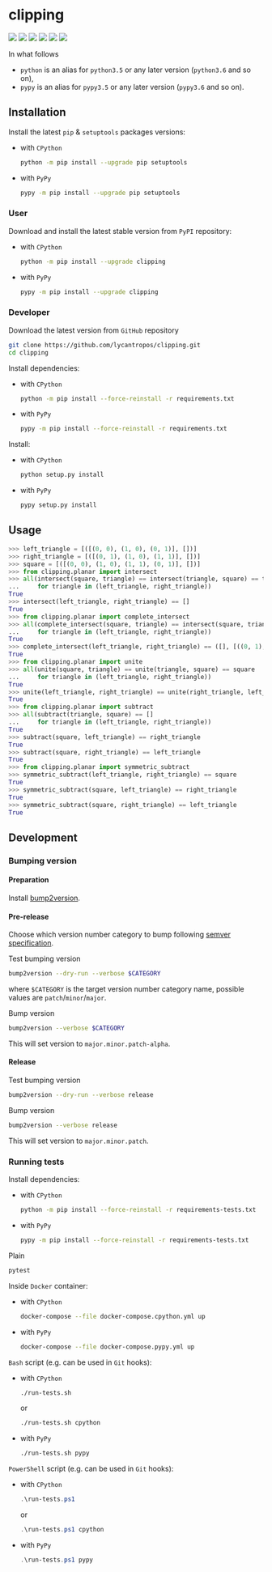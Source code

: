clipping
========

[![](https://travis-ci.com/lycantropos/clipping.svg?branch=master)](https://travis-ci.com/lycantropos/clipping "Travis CI")
[![](https://dev.azure.com/lycantropos/clipping/_apis/build/status/lycantropos.clipping?branchName=master)](https://dev.azure.com/lycantropos/clipping/_build/latest?definitionId=21&branchName=master "Azure Pipelines")
[![](https://readthedocs.org/projects/clip/badge/?version=latest)](https://clip.readthedocs.io/en/latest "Documentation")
[![](https://codecov.io/gh/lycantropos/clipping/branch/master/graph/badge.svg)](https://codecov.io/gh/lycantropos/clipping "Codecov")
[![](https://img.shields.io/github/license/lycantropos/clipping.svg)](https://github.com/lycantropos/clipping/blob/master/LICENSE "License")
[![](https://badge.fury.io/py/clipping.svg)](https://badge.fury.io/py/clipping "PyPI")

In what follows
- `python` is an alias for `python3.5` or any later
version (`python3.6` and so on),
- `pypy` is an alias for `pypy3.5` or any later
version (`pypy3.6` and so on).

Installation
------------

Install the latest `pip` & `setuptools` packages versions:
- with `CPython`
  ```bash
  python -m pip install --upgrade pip setuptools
  ```
- with `PyPy`
  ```bash
  pypy -m pip install --upgrade pip setuptools
  ```

### User

Download and install the latest stable version from `PyPI` repository:
- with `CPython`
  ```bash
  python -m pip install --upgrade clipping
  ```
- with `PyPy`
  ```bash
  pypy -m pip install --upgrade clipping
  ```

### Developer

Download the latest version from `GitHub` repository
```bash
git clone https://github.com/lycantropos/clipping.git
cd clipping
```

Install dependencies:
- with `CPython`
  ```bash
  python -m pip install --force-reinstall -r requirements.txt
  ```
- with `PyPy`
  ```bash
  pypy -m pip install --force-reinstall -r requirements.txt
  ```

Install:
- with `CPython`
  ```bash
  python setup.py install
  ```
- with `PyPy`
  ```bash
  pypy setup.py install
  ```

Usage
-----
```python
>>> left_triangle = [([(0, 0), (1, 0), (0, 1)], [])]
>>> right_triangle = [([(0, 1), (1, 0), (1, 1)], [])]
>>> square = [([(0, 0), (1, 0), (1, 1), (0, 1)], [])]
>>> from clipping.planar import intersect
>>> all(intersect(square, triangle) == intersect(triangle, square) == triangle
...     for triangle in (left_triangle, right_triangle))
True
>>> intersect(left_triangle, right_triangle) == []
True
>>> from clipping.planar import complete_intersect
>>> all(complete_intersect(square, triangle) == intersect(square, triangle)
...     for triangle in (left_triangle, right_triangle))
True
>>> complete_intersect(left_triangle, right_triangle) == ([], [((0, 1), (1, 0))], [])
True
>>> from clipping.planar import unite
>>> all(unite(square, triangle) == unite(triangle, square) == square
...     for triangle in (left_triangle, right_triangle))
True
>>> unite(left_triangle, right_triangle) == unite(right_triangle, left_triangle) == square
True
>>> from clipping.planar import subtract
>>> all(subtract(triangle, square) == []
...     for triangle in (left_triangle, right_triangle))
True
>>> subtract(square, left_triangle) == right_triangle
True
>>> subtract(square, right_triangle) == left_triangle
True
>>> from clipping.planar import symmetric_subtract
>>> symmetric_subtract(left_triangle, right_triangle) == square
True
>>> symmetric_subtract(square, left_triangle) == right_triangle
True
>>> symmetric_subtract(square, right_triangle) == left_triangle
True

```

Development
-----------

### Bumping version

#### Preparation

Install
[bump2version](https://github.com/c4urself/bump2version#installation).

#### Pre-release

Choose which version number category to bump following [semver
specification](http://semver.org/).

Test bumping version
```bash
bump2version --dry-run --verbose $CATEGORY
```

where `$CATEGORY` is the target version number category name, possible
values are `patch`/`minor`/`major`.

Bump version
```bash
bump2version --verbose $CATEGORY
```

This will set version to `major.minor.patch-alpha`. 

#### Release

Test bumping version
```bash
bump2version --dry-run --verbose release
```

Bump version
```bash
bump2version --verbose release
```

This will set version to `major.minor.patch`.

### Running tests

Install dependencies:
- with `CPython`
  ```bash
  python -m pip install --force-reinstall -r requirements-tests.txt
  ```
- with `PyPy`
  ```bash
  pypy -m pip install --force-reinstall -r requirements-tests.txt
  ```

Plain
```bash
pytest
```

Inside `Docker` container:
- with `CPython`
  ```bash
  docker-compose --file docker-compose.cpython.yml up
  ```
- with `PyPy`
  ```bash
  docker-compose --file docker-compose.pypy.yml up
  ```

`Bash` script (e.g. can be used in `Git` hooks):
- with `CPython`
  ```bash
  ./run-tests.sh
  ```
  or
  ```bash
  ./run-tests.sh cpython
  ```

- with `PyPy`
  ```bash
  ./run-tests.sh pypy
  ```

`PowerShell` script (e.g. can be used in `Git` hooks):
- with `CPython`
  ```powershell
  .\run-tests.ps1
  ```
  or
  ```powershell
  .\run-tests.ps1 cpython
  ```
- with `PyPy`
  ```powershell
  .\run-tests.ps1 pypy
  ```
